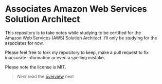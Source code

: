 # Associates Amazon Web Services Solution Architect

This repository is to take notes while studying to be certified for the Amazon Web Services (AWS) Solution Architect. I'll only be studying for the associates for now.

Please feel free to fork my repository to keep, make a pull request to fix inaccurate information or even a spelling mistake.

Please note the license is MIT.

> *Next* read the [overview](/overview.md) next
